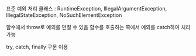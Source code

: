 표준 예외 처리 클래스 : RuntimeException, IllegalArgumentException, IllegalStateException, NoSuchElementException

함수에서 throw로 예외를 던질 수 있음
함수를 호출하는 쪽에서 예외를 catch하여 처리 가능

try, catch, finally 구문 이용

